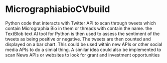 # MicrographiabioCVbuild
Python code that interacts with Twitter API to scan through tweets which contain Micrographia Bio in them or threads with contain the name. the TextBlob text AI tool for Python is then used to assess the sentiment of the tweets as being positive or negative. The tweets are then counted and displayed on a bar chart.
This could be used within new APIs or other social media APIs to do a simial thing.
A similar idea could also be implemented to scan News APIs or websites to look for grant and investment opportunities
